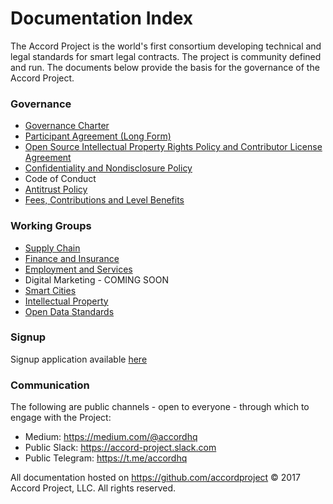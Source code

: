 # Documentation Index

The Accord Project is the world's first consortium developing technical and legal standards for smart legal contracts. The project is community defined and run. The documents below provide the basis for the governance of the Accord Project.

### Governance

* [Governance Charter](https://github.com/accordproject/docs/blob/master/Accord%20Project%20Governance%20Charter.pdf)
* [Participant Agreement (Long Form)](https://github.com/accordproject/docs/blob/master/Accord%20Project%20Participant%20Agreement%20Long%20Form.pdf)
* [Open Source Intellectual Property Rights Policy and Contributor License Agreement](https://github.com/accordproject/docs/blob/master/Accord%20Project%20Intellectual%20Property%20Rights%20Policy%20and%20Contributor%20License%20Agreement.pdf)
* [Confidentiality and Nondisclosure Policy]()
* Code of Conduct
* [Antitrust Policy](https://github.com/accordproject/docs/blob/master/Accord%20Project%20Antitrust%20Policy.pdf)
* [Fees, Contributions and Level Benefits](https://github.com/accordproject/docs/blob/master/Accord%20Project%20Participant%20Types%20and%20Fee%20and%20Contribution%20Schedule.pdf)

### Working Groups

* [Supply Chain](https://github.com/accordproject/working-groups/blob/master/Supply%20Chain%20Working%20Group%20Charter.pdf)
* [Finance and Insurance](https://github.com/accordproject/working-groups/blob/master/Finance%20and%20Insurance%20Working%20Group%20Charter.pdf)
* [Employment and Services](https://github.com/accordproject/working-groups/blob/master/Employment%20and%20Services%20Working%20Group%20Charter.pdf)
* Digital Marketing - COMING SOON
* [Smart Cities](https://github.com/accordproject/working-groups/blob/master/Smart%20Cities%20Working%20Group%20Charter.pdf)
* [Intellectual Property](https://github.com/accordproject/working-groups/blob/master/Intellectual%20Property%20Working%20Group%20Charter.pdf) 
* [Open Data Standards](https://github.com/accordproject/working-groups/blob/master/Open%20Data%20Standards%20Working%20Group%20Charter.pdf)

### Signup

Signup application available [here](https://docs.google.com/forms/d/e/1FAIpQLScmPLO6vflTKFTRTJXiopCjGEvS5mMeH-ZlBnuStiQ3U4k19A)

### Communication

The following are public channels - open to everyone - through which to engage with the Project:

* Medium: https://medium.com/@accordhq 
* Public Slack: https://accord-project.slack.com   
* Public Telegram: https://t.me/accordhq

All documentation hosted on https://github.com/accordproject © 2017 Accord Project, LLC. All rights reserved. 

